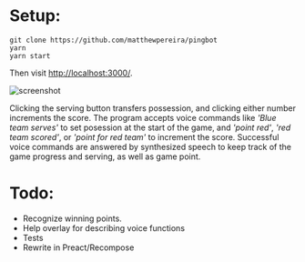 # Setup:
```
git clone https://github.com/matthewpereira/pingbot
yarn
yarn start
```

Then visit [http://localhost:3000/](http://localhost:3000).

![screenshot](http://g.recordit.co/sv4q43F0q1.gif)

Clicking the serving button transfers possession, and clicking either number increments the score. The program accepts voice commands like *'Blue team serves'* to set posession at the start of the game, and *'point red'*, *'red team scored'*, or *'point for red team'* to increment the score. Successful voice commands are answered by synthesized speech to keep track of the game progress and serving, as well as game point.

# Todo:
- Recognize winning points.
- Help overlay for describing voice functions
- Tests
- Rewrite in Preact/Recompose